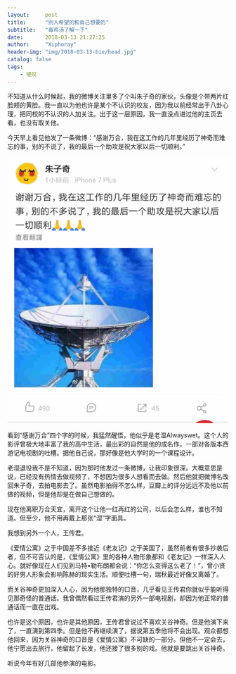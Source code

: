 ```yaml
---
layout:     post
title:      "别人希望的和自己想要的"
subtitle:   "毒鸡汤了解一下" 
date:       2018-03-13 21:27:25
author:     "Xiphoray"
header-img: "img/2018-03-13-bie/head.jpg"
catalog: false
tags:     
    - 嗟叹
---
```



不知道从什么时候起，我的微博关注里多了个叫朱子奇的家伙，头像是个带两片红脸颊的黄脸。我一直以为他也许是某个不认识的校友，因为我以前经常出于八卦心理，把同校的不认识的人加关注。出于这一层原因，我一直没点进过他的主页去看，也没有取关他。

今天早上看见他发了一条微博：“感谢万合，我在这工作的几年里经历了神奇而难忘的事，别的不说了，我的最后一个助攻是祝大家以后一切顺利。”

![img](/img/2018-03-13-bie/1.jpg)

看到“感谢万合”四个字的时候，我猛然醒悟，他似乎是老湿Alwayswet。这个人的影评曾极大地丰富了我的高中生活，最出彩的自然是他的成名作，一部对各版本西游记电视剧的吐槽。据他自己说，那好像是他大学时的一个课程设计。

老湿退役我不是不知道，因为那时他发过一条微博，让我印象很深。大概意思是说，已经没有热情去做视频了，不想因为很多人想看而去做。然后他就把微博名改回朱子奇，去拍电影去了。虽然电影拍得不怎么样，豆瓣上的评分远远不及他以前做的视频，但是他却是在做自己想做的。

现在他离职万合天宜，离开这个让他一红再红的公司，以后会怎么样，谁也不知道。但至少，他不用再戴上那张“湿”字面具。

我想到另外一个人，王传君。

《爱情公寓》之于中国差不多接近《老友记》之于美国了，虽然前者有很多抄袭后者，但不可否认的是，《爱情公寓》里的各种人物形象都和《老友记》一样深入人心。就好像现在人们见到马特•勒布朗都会说：“你怎么变得这么老了！”，曾小贤的好男人形象会影响陈赫的现实生活。顺便吐槽一句，瑞秋最近好像又离婚了。

而关谷神奇更加深入人心，因为他那独特的口音，几乎看见王传君你就似乎能听得见那奇怪的普通话。我曾偶然看过王传君演的另外一部电视剧，却因为他正常的普通话而一直在出戏。

也许是这个原因，也许是其他原因，王传君曾说过不喜欢关谷神奇。但是他演下来了，一直演到第四季。但是他不再继续演了，据说第五季他将不会出现。观众都想他回来，因为关谷神奇的口音是《爱情公寓》不可缺的一部分。但他不一定会去，他宁愿出去旅行，他留起了长发，他还接了很多别的戏。他就是要跳出关谷神奇。

听说今年有好几部他参演的电影。


